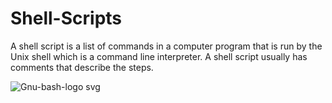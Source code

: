 # Shell-Scripts
A shell script is a list of commands in a computer program that is run by the Unix shell which is a command line interpreter. A shell script usually has comments that describe the steps.

![Gnu-bash-logo svg](https://user-images.githubusercontent.com/109382325/215564469-ed191f64-6daf-4634-a089-a1d67ee5baff.png)
